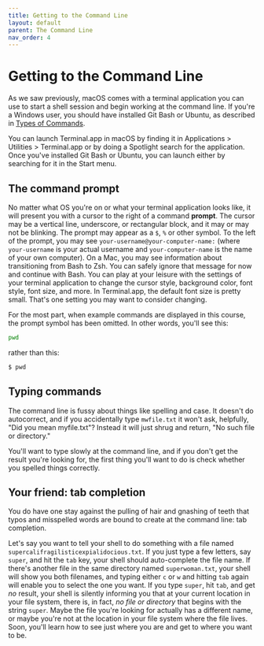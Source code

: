 ```yaml
---
title: Getting to the Command Line
layout: default
parent: The Command Line
nav_order: 4
---
```

# Getting to the Command Line

As we saw previously, macOS comes with a terminal application you can use to start a shell session and begin working at the command line. If you're a Windows user, you should have installed Git Bash or Ubuntu, as described in [Types of Commands](/critical-digital-practices/mod-2/unix-like-vs-windows).

You can launch Terminal.app in macOS by finding it in Applications > Utilities > Terminal.app or by doing a Spotlight search for the application. Once you've installed Git Bash or Ubuntu, you can launch either by searching for it in the Start menu.

## The command prompt

No matter what OS you're on or what your terminal application looks like, it will present you with a cursor to the right of a command **prompt**. The cursor may be a vertical line, underscore, or rectangular block, and it may or may not be blinking. The prompt may appear as a `$`, `%` or other symbol. To the left of the prompt, you may see `your-username@your-computer-name:` (where `your-username` is your actual username and `your-computer-name` is the name of your own computer). On a Mac, you may see information about transitioning from Bash to Zsh. You can safely ignore that message for now and continue with Bash. You can play at your leisure with the settings of your terminal application to change the cursor style, background color, font style, font size, and more. In Terminal.app, the default font size is pretty small. That's one setting you may want to consider changing.

For the most part, when example commands are displayed in this course, the prompt symbol has been omitted. In other words, you'll see this:
```zsh
pwd
```
rather than this:
```zsh
$ pwd
```
## Typing commands

The command line is fussy about things like spelling and case. It doesn't do autocorrect, and if you accidentally type `mwfile.txt` it won't ask, helpfully, "Did you mean myfile.txt"? Instead it will just shrug and return, "No such file or directory."

You'll want to type slowly at the command line, and if you don't get the result you're looking for, the first thing you'll want to do is check whether you spelled things correctly.

## Your friend: tab completion

You do have one stay against the pulling of hair and gnashing of teeth that typos and misspelled words are bound to create at the command line: tab completion.

Let's say you want to tell your shell to do something with a file named `supercalifragilisticexpialidocious.txt`. If you just type a few letters, say `super`, and hit the `tab` key, your shell should auto-complete the file name. If there's another file in the same directory named `superwoman.txt`, your shell will show you both filenames, and typing either `c` or `w` and hitting `tab` again will enable you to select the one you want. If you type `super`, hit `tab`, and get *no* result, your shell is silently informing you that at your current location in your file system, there is, in fact, *no file or directory* that begins with the string `super`. Maybe the file you're looking for actually has a different name, or maybe you're not at the location in your file system where the file lives. Soon, you'll learn how to see just where you are and get to where you want to be.